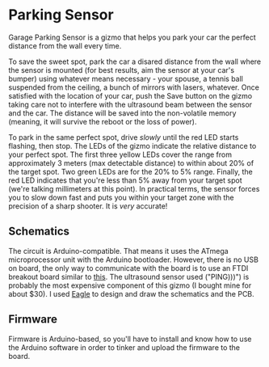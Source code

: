 # Parking Sensor

Garage Parking Sensor is a gizmo that helps you park your car the perfect distance from the wall every time.

To save the sweet spot, park the car a disared distance from the wall where the sensor is mounted (for best results, aim the sensor at your car's bumper) using whatever means necessary - your spouse, a tennis ball suspended from the ceiling, a bunch of mirrors with lasers, whatever. Once satisfied with the location of your car, push the Save button on the gizmo taking care not to interfere with the ultrasound beam between the sensor and the car. The distance will be saved into the non-volatile memory (meaning, it will survive the reboot or the loss of power).

To park in the same perfect spot, drive *slowly* until the red LED starts flashing, then stop. The LEDs of the gizmo indicate the relative distance to your perfect spot. The first three yellow LEDs cover the range from approximately 3 meters (max detectable distance) to within about 20% of the target spot. Two green LEDs are for the 20% to 5% range. Finally, the red LED indicates that you're less than 5% away from your target spot (we're talking millimeters at this point). In practical terms, the sensor forces you to slow down fast and puts you within your target zone with the precision of a sharp shooter. It is *very* accurate!

## Schematics

The circuit is Arduino-compatible. That means it uses the ATmega microprocessor unit with the Arduino bootloader. However, there is no USB on board, the only way to communicate with the board is to use an FTDI breakout board similar to [this](https://www.sparkfun.com/products/9716). The ultrasound sensor used ("PING)))") is probably the most expensive component of this gizmo (I bought mine for about $30). I used [Eagle](http://www.cadsoftusa.com/) to design and draw the schematics and the PCB.

## Firmware

Firmware is Arduino-based, so you'll have to install and know how to use the Arduino software in order to tinker and upload the firmware to the board.

